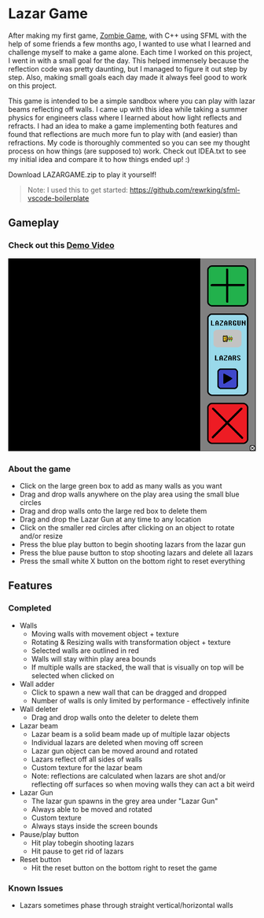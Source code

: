 # Lazar Game

After making my first game, [Zombie Game](https://github.com/WhyPine/Zombie-Game), with C++ using SFML with the help of some friends a few months ago, I wanted to use what I learned and challenge myself to make a game alone. Each time I worked on this project, I went in with a small goal for the day. This helped immensely because the reflection code was pretty daunting, but I managed to figure it out step by step. Also, making small goals each day made it always feel good to work on this project.

This game is intended to be a simple sandbox where you can play with lazar beams reflecting off walls. I came up with this idea while taking a summer physics for engineers class where I learned about how light reflects and refracts. I had an idea to make a game implementing both features and found that reflections are much more fun to play with (and easier) than refractions. My code is thoroughly commented so you can see my thought process on how things (are supposed to) work. Check out IDEA.txt to see my initial idea and compare it to how things ended up! :)

Download LAZARGAME.zip to play it yourself!

> Note: I used this to get started: https://github.com/rewrking/sfml-vscode-boilerplate

## Gameplay

### Check out this [Demo Video](https://youtu.be/mkPBiaYUGOY)

![Lazar Game UI](UIv1.png)

### About the game

- Click on the large green box to add as many walls as you want
- Drag and drop walls anywhere on the play area using the small blue circles
- Drag and drop walls onto the large red box to delete them
- Drag and drop the Lazar Gun at any time to any location
- Click on the smaller red circles after clicking on an object to rotate and/or resize
- Press the blue play button to begin shooting lazars from the lazar gun
- Press the blue pause button to stop shooting lazars and delete all lazars
- Press the small white X button on the bottom right to reset everything

## Features

### Completed

- Walls
  - Moving walls with movement object + texture
  - Rotating & Resizing walls with transformation object + texture
  - Selected walls are outlined in red
  - Walls will stay within play area bounds
  - If multiple walls are stacked, the wall that is visually on top will be selected when clicked on
- Wall adder
  - Click to spawn a new wall that can be dragged and dropped
  - Number of walls is only limited by performance - effectively infinite
- Wall deleter
  - Drag and drop walls onto the deleter to delete them
- Lazar beam
  - Lazar beam is a solid beam made up of multiple lazar objects
  - Individual lazars are deleted when moving off screen
  - Lazar gun object can be moved around and rotated
  - Lazars reflect off all sides of walls
  - Custom texture for the lazar beam
  - Note: reflections are calculated when lazars are shot and/or reflecting off surfaces so when moving walls they can act a bit weird
- Lazar Gun
  - The lazar gun spawns in the grey area under "Lazar Gun"
  - Always able to be moved and rotated
  - Custom texture
  - Always stays inside the screen bounds
- Pause/play button
  - Hit play tobegin shooting lazars
  - Hit pause to get rid of lazars
- Reset button
  - Hit the reset button on the bottom right to reset the game

### Known Issues

- Lazars sometimes phase through straight vertical/horizontal walls

